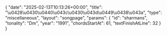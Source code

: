{
    "date": "2025-02-13T10:13:26+00:00",
    "title": "\u0428\u0430\u0440\u043c\u0430\u043d\u0449\u0438\u043a",
    "type": "miscellaneous",
    "layout": "songpage",
    "params": {
        "id": "sharmans",
        "tonality": "Dm",
        "year": "1991",
        "chordsStartAt": 61,
        "textFinishAtLine": 32
    }
}